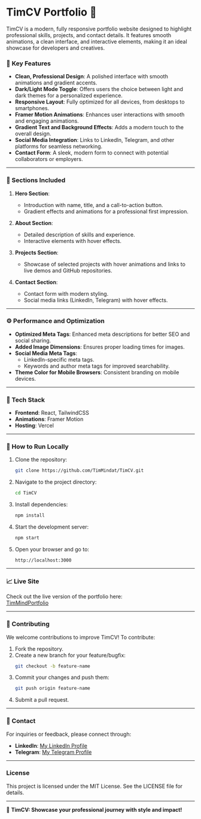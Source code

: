 # TimCV Portfolio 🚀

TimCV is a modern, fully responsive portfolio website designed to highlight professional skills, projects, and contact details. It features smooth animations, a clean interface, and interactive elements, making it an ideal showcase for developers and creatives.

### 🌟 **Key Features**
- **Clean, Professional Design**: A polished interface with smooth animations and gradient accents.
- **Dark/Light Mode Toggle**: Offers users the choice between light and dark themes for a personalized experience.
- **Responsive Layout**: Fully optimized for all devices, from desktops to smartphones.
- **Framer Motion Animations**: Enhances user interactions with smooth and engaging animations.
- **Gradient Text and Background Effects**: Adds a modern touch to the overall design.
- **Social Media Integration**: Links to LinkedIn, Telegram, and other platforms for seamless networking.
- **Contact Form**: A sleek, modern form to connect with potential collaborators or employers.

---

### **📄 Sections Included**
1. **Hero Section**: 
   - Introduction with name, title, and a call-to-action button.
   - Gradient effects and animations for a professional first impression.

2. **About Section**:
   - Detailed description of skills and experience.
   - Interactive elements with hover effects.

3. **Projects Section**:
   - Showcase of selected projects with hover animations and links to live demos and GitHub repositories.

4. **Contact Section**:
   - Contact form with modern styling.
   - Social media links (LinkedIn, Telegram) with hover effects.

---

### **⚙️ Performance and Optimization**
- **Optimized Meta Tags**: Enhanced meta descriptions for better SEO and social sharing.
- **Added Image Dimensions**: Ensures proper loading times for images.
- **Social Media Meta Tags**:
  - LinkedIn-specific meta tags.
  - Keywords and author meta tags for improved searchability.
- **Theme Color for Mobile Browsers**: Consistent branding on mobile devices.

---

### **🔧 Tech Stack**
- **Frontend**: React, TailwindCSS
- **Animations**: Framer Motion
- **Hosting**: Vercel

---

### **🚀 How to Run Locally**

1. Clone the repository:
   ```bash
   git clone https://github.com/TimMindat/TimCV.git
   ```
2. Navigate to the project directory:
   ```bash
   cd TimCV
   ```
3. Install dependencies:
   ```bash
   npm install
   ```
4. Start the development server:
   ```bash
   npm start
   ```
5. Open your browser and go to:
   ```
   http://localhost:3000
   ```

---

### **📈 Live Site**
Check out the live version of the portfolio here:  
[TimMindPortfolio](https://timmindportfolio.vercel.app/)

---

### **🤝 Contributing**
We welcome contributions to improve TimCV! To contribute:
1. Fork the repository.
2. Create a new branch for your feature/bugfix:
   ```bash
   git checkout -b feature-name
   ```
3. Commit your changes and push them:
   ```bash
   git push origin feature-name
   ```
4. Submit a pull request.

---

### **📧 Contact**
For inquiries or feedback, please connect through:
- **LinkedIn**: [My LinkedIn Profile](#)
- **Telegram**: [My Telegram Profile](#)

---

### **License**
This project is licensed under the MIT License. See the LICENSE file for details.

---

🌟 **TimCV: Showcase your professional journey with style and impact!**
